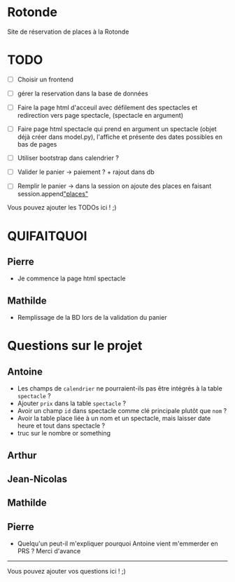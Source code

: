 # Rotonde

Site de réservation de places à la Rotonde

# TODO


- [ ] Choisir un frontend
- [ ] gérer la reservation dans la base de données
- [ ] Faire la page html d'acceuil avec défilement des spectacles et redirection vers page spectacle, (spectacle en argument)
- [ ] Faire page html spectacle qui prend en argument un spectacle (objet déjà créer dans model.py), l'affiche et présente des dates possibles en bas de pages
- [ ] Utiliser bootstrap dans calendrier ?
- [ ] Valider le panier -> paiement ? + rajout dans db
- [ ] Remplir le panier -> dans la session on ajoute des places en faisant session.append["places"](place)




Vous pouvez ajouter les TODOs ici ! ;)

# QUIFAITQUOI
## Pierre
 - Je commence la page html spectacle
 
## Mathilde
 - Remplissage de la BD lors de la validation du panier

# Questions sur le projet

## Antoine

- Les champs de `calendrier` ne pourraient-ils pas être intégrés à la table `spectacle` ?
- Ajouter `prix` dans la table `spectacle` ?
- Avoir un champ `id` dans spectacle comme clé principale plutôt que `nom` ?
- Avoir la table place liée à un nom et un spectacle, mais laisser date heure et tout dans spectacle ?
- truc sur le nombre or something

## Arthur

## Jean-Nicolas

## Mathilde

## Pierre

- Quelqu'un peut-il m'expliquer pourquoi Antoine vient m'emmerder en PRS ? Merci d'avance

---

Vous pouvez ajouter vos questions ici ! ;)
